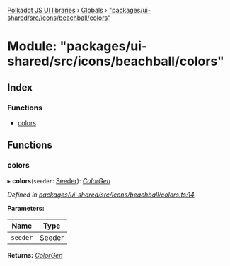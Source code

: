 [Polkadot JS UI libraries](../README.md) › [Globals](../globals.md) › ["packages/ui-shared/src/icons/beachball/colors"](_packages_ui_shared_src_icons_beachball_colors_.md)

# Module: "packages/ui-shared/src/icons/beachball/colors"

## Index

### Functions

* [colors](_packages_ui_shared_src_icons_beachball_colors_.md#colors)

## Functions

###  colors

▸ **colors**(`seeder`: [Seeder](_packages_ui_shared_src_icons_beachball_types_.md#seeder)): *[ColorGen](../interfaces/_packages_ui_shared_src_icons_beachball_types_.colorgen.md)*

*Defined in [packages/ui-shared/src/icons/beachball/colors.ts:14](https://github.com/polkadot-js/ui/blob/e24cf096/packages/ui-shared/src/icons/beachball/colors.ts#L14)*

**Parameters:**

Name | Type |
------ | ------ |
`seeder` | [Seeder](_packages_ui_shared_src_icons_beachball_types_.md#seeder) |

**Returns:** *[ColorGen](../interfaces/_packages_ui_shared_src_icons_beachball_types_.colorgen.md)*
